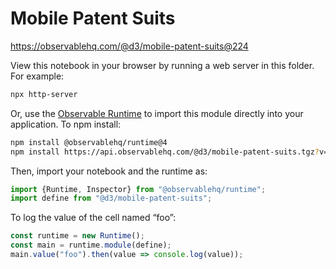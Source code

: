 # Mobile Patent Suits

https://observablehq.com/@d3/mobile-patent-suits@224

View this notebook in your browser by running a web server in this folder. For
example:

~~~sh
npx http-server
~~~

Or, use the [Observable Runtime](https://github.com/observablehq/runtime) to
import this module directly into your application. To npm install:

~~~sh
npm install @observablehq/runtime@4
npm install https://api.observablehq.com/@d3/mobile-patent-suits.tgz?v=3
~~~

Then, import your notebook and the runtime as:

~~~js
import {Runtime, Inspector} from "@observablehq/runtime";
import define from "@d3/mobile-patent-suits";
~~~

To log the value of the cell named “foo”:

~~~js
const runtime = new Runtime();
const main = runtime.module(define);
main.value("foo").then(value => console.log(value));
~~~
